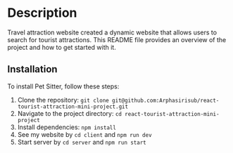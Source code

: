 # Description

Travel attraction website created a dynamic website that allows users to search for tourist attractions. This README file provides an overview of the project and how to get started with it.

## Installation

To install Pet Sitter, follow these steps: 
1. Clone the repository: `git clone git@github.com:Arphasirisub/react-tourist-attraction-mini-project.git` 
2. Navigate to the project directory: `cd react-tourist-attraction-mini-project`  
3. Install dependencies: `npm install`
4. See my website by `cd client` and `npm run dev`
5. Start server by `cd server` and `npm run start`

